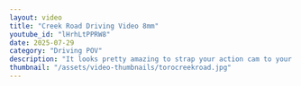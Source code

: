 ```yaml
---
layout: video
title: "Creek Road Driving Video 8mm"
youtube_id: "lHrhLtPPRW8"
date: 2025-07-29
category: "Driving POV"
description: "It looks pretty amazing to strap your action cam to your car and drive down a random road."
thumbnail: "/assets/video-thumbnails/torocreekroad.jpg"
---
```

